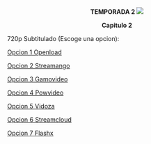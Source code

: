 <div align="center"><b>TEMPORADA 2
<img src="https://image.tmdb.org/t/p/w780/srylCl7qShAqDGEl1KY9E1wrDsf.jpg">

Capitulo 2</b></center></div>

720p Subtitulado (Escoge una opcion):

<a href="https://openload.co/f/Z8w9u6XSZwQ/">Opcion 1 Openload</a>

<a href="https://streamango.com/f/ccmntfarqfqttcmf/">Opcion 2 Streamango</a>

<a href="http://gamovideo.com/5c5kjjgxvl2n">Opcion 3 Gamovideo</a>

<a href="http://powvideo.net/ebit0ptjobvz">Opcion 4 Powvideo</a>

<a href="https://vidoza.net/47yamswlervb.html">Opcion 5 Vidoza</a>

<a href="http://streamcloud.eu/dq822yodd667">Opcion 6 Streamcloud</a>

<a href="https://www.flashx.tv/iseby009uei7.html">Opcion 7 Flashx</a>
